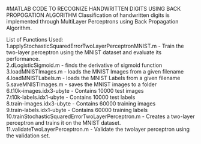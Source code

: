 #MATLAB CODE TO RECOGNIZE HANDWRITTEN DIGITS USING BACK PROPOGATION ALGORITHM
Classification of handwritten digits is implemented through MultiLayer Perceptrons using Back Propagation Algorithm.

List of Functions Used:
1.applyStochasticSquaredErrorTwoLayerPerceptronMNIST.m - Train the two-layer perceptron using the MNIST dataset and evaluate its 									performance.
<br/>2.dLogisticSigmoid.m - finds the derivative of sigmoid function
<br/>3.loadMNISTImages.m - loads the MNIST Images from a given filename
<br/>4.loadMNISTLabels.m - loads the MNIST Labels from a given filename
<br/>5.saveMNISTImages.m - saves the MNIST images to a folder
<br/>6.t10k-images.idx3-ubyte - Contains 10000 test images
<br/>7.t10k-labels.idx1-ubyte - Contains 10000 test labels
<br/>8.train-images.idx3-ubyte - Contains 60000 training images
<br/>9.train-labels.idx1-ubyte - Contains 60000 training labels
<br/>10.trainStochasticSquaredErrorTwoLayerPerceptron.m - Creates a two-layer perceptron and trains it on the MNIST dataset.
<br/>11.validateTwoLayerPerceptron.m - Validate the twolayer perceptron using the validation set.
